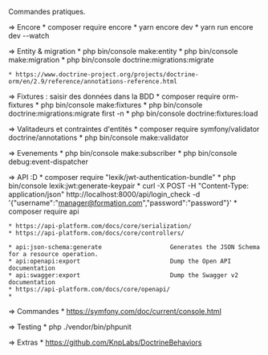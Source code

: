 Commandes pratiques.

=> Encore
	* composer require encore
	* yarn encore dev
	* yarn run encore dev --watch

=> Entity & migration
	* php bin/console make:entity
	* php bin/console make:migration
	* php bin/console doctrine:migrations:migrate

	* https://www.doctrine-project.org/projects/doctrine-orm/en/2.9/reference/annotations-reference.html

=> Fixtures : saisir des données dans la BDD
	* composer require orm-fixtures
	* php bin/console make:fixtures
	* php bin/console doctrine:migrations:migrate first -n
	* php bin/console doctrine:fixtures:load

=> Valitadeurs et contraintes d'entités
	* composer require symfony/validator doctrine/annotations
	* php bin/console make:validator

=> Evenements
	* php bin/console make:subscriber
	* php bin/console debug:event-dispatcher

=> API :D
	* composer require "lexik/jwt-authentication-bundle"
	* php bin/console lexik:jwt:generate-keypair
	* curl -X POST -H "Content-Type: application/json" http://localhost:8000/api/login_check -d '{"username":"manager@formation.com","password":"password"}'
	* composer require api

	* https://api-platform.com/docs/core/serialization/
	* https://api-platform.com/docs/core/controllers/

	* api:json-schema:generate                   Generates the JSON Schema for a resource operation.
	* api:openapi:export                         Dump the Open API documentation
	* api:swagger:export                         Dump the Swagger v2 documentation
	* https://api-platform.com/docs/core/openapi/
	* 


=> Commandes
	* https://symfony.com/doc/current/console.html

=> Testing
	* php ./vendor/bin/phpunit

=> Extras
	* https://github.com/KnpLabs/DoctrineBehaviors